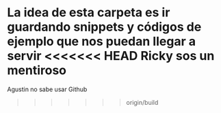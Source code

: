 La idea de esta carpeta es ir guardando snippets y códigos de ejemplo que nos puedan llegar a servir
<<<<<<< HEAD
Ricky sos un mentiroso
=======
Agustin no sabe usar Github
>>>>>>> origin/build
